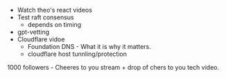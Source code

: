 - Watch theo's react videos
- Test raft consensus
	- depends on timing
- gpt-vetting
- Cloudflare vidoe
	- Foundation DNS - What it is why it matters.
	- cloudflare host tunnling/protection



1000 followers - Cheeres to you stream + drop of chers to you tech video.
